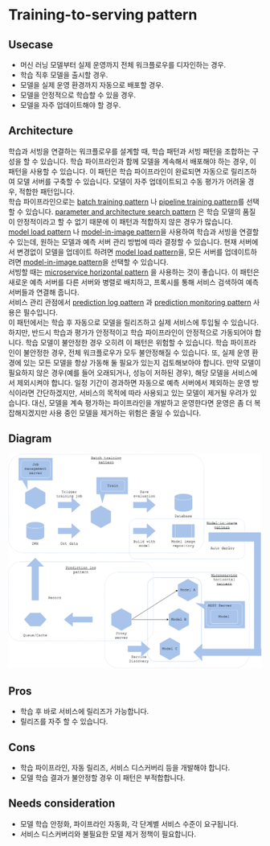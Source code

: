 # Training-to-serving pattern

## Usecase
- 머신 러닝 모델부터 실제 운영까지 전체 워크플로우를 디자인하는 경우. 
- 학습 직후 모델을 출시할 경우.
- 모델을 실제 운영 환경까지 자동으로 배포할 경우. 
- 모델을 안정적으로 학습할 수 있을 경우.
- 모델을 자주 업데이트해야 할 경우.

## Architecture
학습과 서빙을 연결하는 워크플로우를 설계할 때, 학습 패턴과 서빙 패턴을 조합하는 구성을 할 수 있습니다. 학습 파이프라인과 함께 모델을 계속해서 배포해야 하는 경우, 이 패턴을 사용할 수 있습니다. 이 패턴은 학습 파이프라인이 완료되면 자동으로 릴리즈하여 모델 서버를 구축할 수 있습니다. 모델이 자주 업데이트되고 수동 평가가 어려울 경우, 적합한 패턴입니다. 
<br>
학습 파이프라인으로는 [batch training pattern](../../Training-patterns/Batch-training-pattern/design_ko.md) 나 [pipeline training pattern](../../Training-patterns/Pipeline-training-pattern/design_ko.md)를 선택할 수 있습니다. [parameter and architecture search pattern](../../Training-patterns/Parameter-and-architecture-search-pattern/design_ko.md) 은 학습 모델의 품질이 안정적이라고 할 수 없기 때문에 이 패턴과 적합하지 않은 경우가 많습니다. 
<br>
[model load pattern](../../Operation-patterns/Model-load-pattern/design_ko.md) 나 [model-in-image pattern](../../Operation-patterns/Model-in-image-pattern/design_ko.md)을 사용하여 학습과 서빙을 연결할 수 있는데, 원하는 모델과 예측 서버 관리 방법에 따라 결정할 수 있습니다. 현재 서버에서 변경없이 모델을 업데이트 하려면 [model load pattern](../../Operation-patterns/Model-load-pattern/design_ko.md)을, 
모든 서버를 업데이트하려면  [model-in-image pattern](../../Operation-patterns/Model-in-image-pattern/design_ko.md)을 선택할 수 있습니다. 
<br>
서빙할 때는 [microservice horizontal pattern](../../Serving-patterns/Microservice-horizontal-pattern/design_ko.md) 을 사용하는 것이 좋습니다. 이 패턴은 새로운 예측 서버를 다른 서버와 병렬로 배치하고, 프록시를 통해 서비스 검색하여 예측 서버들과 연결해 줍니다. 
<br>
서비스 관리 관점에서 [prediction log pattern](../../Operation-patterns/Prediction-log-pattern/design_ko.md) 과 [prediction monitoring pattern](../../Operation-patterns/Prediction-monitoring-pattern/design_ko.md) 사용은 필수입니다. 
<br>
이 패턴에서는 학습 후 자동으로 모델을 릴리즈하고 실제 서비스에 투입될 수 있습니다. 
하지만, 반드시 학습과 평가가 안정적이고 학습 파이프라인이 안정적으로 가동되어야 합니다. 학습 모델이 불안정한 경우 오히려 이 패턴은 위험할 수 있습니다. 학습 파이프라인이 불안정한 경우, 전체 워크플로우가 모두 불안정해질 수 있습니다. 또, 실제 운영 환경에 있는 모든 모델을 항상 가동해 둘 필요가 있는지 검토해보아야 합니다. 만약 모델이 필요하지 않은 경우(예를 들어 오래되거나, 성능이 저하된 경우), 해당 모델을 서비스에서 제외시켜야 합니다. 일정 기간이 경과하면 자동으로 예측 서버에서 제외하는 운영 방식이라면 간단하겠지만, 서비스의 목적에 따라 사용되고 있는 모델이 제거될 우려가 있습니다. 대신, 모델을 계속 평가하는 파이프라인을 개발하고 운영한다면 운영은 좀 더 복잡해지겠지만 사용 중인 모델을 제거하는 위험은 줄일 수 있습니다. 

## Diagram
![diagram](diagram.png)


## Pros
- 학습 후 바로 서비스에 릴리즈가 가능합니다. 
- 릴리즈를 자주 할 수 있습니다. 

## Cons
- 학습 파이프라인, 자동 릴리즈, 서비스 디스커버리 등을 개발해야 합니다.
- 모델 학습 결과가 불안정할 경우 이 패턴은 부적합합니다. 
 

## Needs consideration
- 모델 학습 안정화, 파이프라인 자동화, 각 단계별 서비스 수준이 요구됩니다. 
- 서비스 디스커버리와 불필요한 모델 제거 정책이 필요합니다.
